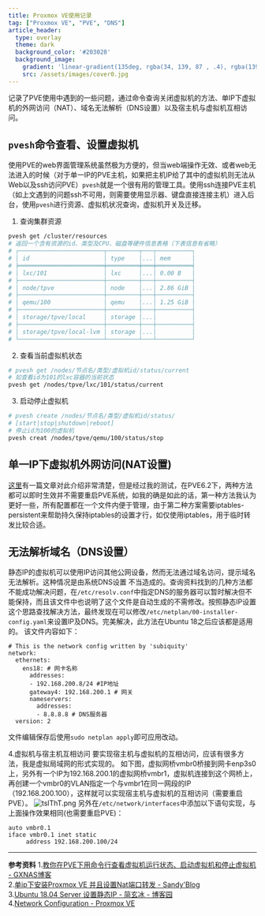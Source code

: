 ```yaml
---
title: Proxmox VE使用记录
tag: ["Proxmox VE", "PVE", "DNS"]
article_header:
  type: overlay
  theme: dark
  background_color: '#203028'
  background_image:
    gradient: 'linear-gradient(135deg, rgba(34, 139, 87 , .4), rgba(139, 34, 139, .4))'
    src: /assets/images/cover0.jpg
---
```

记录了PVE使用中遇到的一些问题，通过命令查询关闭虚拟机的方法、单IP下虚拟机的外网访问（NAT）、域名无法解析（DNS设置）以及宿主机与虚拟机互相访问。
<!--more-->

## `pvesh`命令查看、设置虚拟机
使用PVE的web界面管理系统虽然极为方便的，但当web端操作无效、或者web无法进入的时候（对于单一IP的PVE主机，如果把主机IP给了其中的虚拟机则无法从Web以及ssh访问PVE）`pvesh`就是一个很有用的管理工具。使用ssh连接PVE主机（如上文遇到的问题ssh不可用，则需要使用显示器、键盘直接连接主机）进入后台，使用`pvesh`进行资源、虚拟机状况查询，虚拟机开关及迁移。

1. 查询集群资源

```bash
pvesh get /cluster/resources
# 返回一个含有资源的id、类型及CPU、磁盘等硬件信息表格（下表信息有省略）
# ┌────────────────────────┬─────────┬───┬──────────┐
# │ id                     │ type    │...│ mem      │
# ╞════════════════════════╪═════════╪═══╪══════════╡
# │ lxc/101                │ lxc     │...│ 0.00 B   │ 
# ├────────────────────────┼─────────┼───┼──────────┤
# │ node/tpve              │ node    │...│ 2.86 GiB │ 
# ├────────────────────────┼─────────┼───┼──────────┤
# │ qemu/100               │ qemu    │...│ 1.25 GiB │ 
# ├────────────────────────┼─────────┼───┼──────────┤
# │ storage/tpve/local     │ storage │...│          │
# ├────────────────────────┼─────────┼───┼──────────┤
# │ storage/tpve/local-lvm │ storage │...│          │
# └────────────────────────┴─────────┴───┴──────────┘
```
2. 查看当前虚拟机状态

```bash
# pvesh get /nodes/节点名/类型/虚拟机id/status/current
# 如查看id为101的lxc容器的当前状态
pvesh get /nodes/tpve/lxc/101/status/current
```
3. 启动停止虚拟机

```bash
# pvesh create /nodes/节点名/类型/虚拟机id/status/
# [start|stop|shutdown|reboot]
# 停止id为100的虚拟机
pvesh creat /nodes/tpve/qemu/100/status/stop
```

## 单一IP下虚拟机外网访问(NAT设置)
[这里](https://blog.e9china.net/share/proxmox-ve-setting-up-nat-port-forwarding.html)有一篇文章对此介绍非常清楚，但是经过我的测试，在PVE6.2下，两种方法都可以即时生效并不需要重启PVE系统，如我的确是如此的话，第一种方法我认为更好一些，所有配置都在一个文件内便于管理，由于第二种方案需要iptables-persistent来帮助持久保持iptables的设置才行，如仅使用iptables，用于临时转发比较合适。

## 无法解析域名（DNS设置）
静态IP的虚拟机可以使用IP访问其他公网设备，然而无法通过域名访问，提示域名无法解析。这种情况是由系统DNS设置 不当造成的。查询资料找到的几种方法都不能成功解决问题，在`/etc/resolv.conf`中指定DNS的服务器可以暂时解决但不能保持，而且该文件中也说明了这个文件是自动生成的不需修改。按照静态IP设置这个思路查找解决方法，最终发现在可以修改`/etc/netplan/00-installer-config.yaml`来设置IP及DNS。完美解决，此方法在Ubuntu 18之后应该都是适用的。
该文件内容如下：

```
# This is the network config written by 'subiquity'
network:
  ethernets:
    ens18: # 网卡名称
      addresses:
      - 192.168.200.8/24 #IP地址
      gateway4: 192.168.200.1 # 网关
      nameservers: 
        addresses:
        - 8.8.8.8 # DNS服务器
  version: 2

```
文件编辑保存后使用`sudo netplan apply`即可应用改动。

4.虚拟机与宿主机互相访问
要实现宿主机与虚拟机的互相访问，应该有很多方法，我是虚拟局域网的形式实现的。
如下图，虚拟网桥vmbr0桥接到网卡enp3s0上，另外有一个IP为192.168.200.1的虚拟网桥vmbr1，虚拟机连接到这个网桥上，再创建一个vmbr0的VLAN指定一个与vmbr1在同一网段的IP（192.168.200.100），这样就可以实现宿主机与虚拟机的互相访问（需要重启PVE）。
![tslThT.png](https://s1.ax1x.com/2020/06/05/tslThT.png)
另外在`/etc/network/interfaces`中添加以下语句实现，与上面操作效果相同(也需要重启PVE)：

```
auto vmbr0.1
iface vmbr0.1 inet static
     address 192.168.200.100/24
```

---

**参考资料**
1.[教你在PVE下用命令行查看虚拟机运行状态、启动虚拟机和停止虚拟机 - GXNAS博客](https://wp.gxnas.com/7852.html)  
2.[单ip下安装Proxmox VE 并且设置Nat端口转发 - Sandy'Blog](https://blog.e9china.net/share/proxmox-ve-setting-up-nat-port-forwarding.html)  
3.[Ubuntu 18.04 Server 设置静态IP - 简玄冰 - 博客园](https://www.cnblogs.com/jianxuanbing/p/10042892.html)  
4.[Network Configuration - Proxmox VE](https://pve.proxmox.com/wiki/Network_Configuration)
